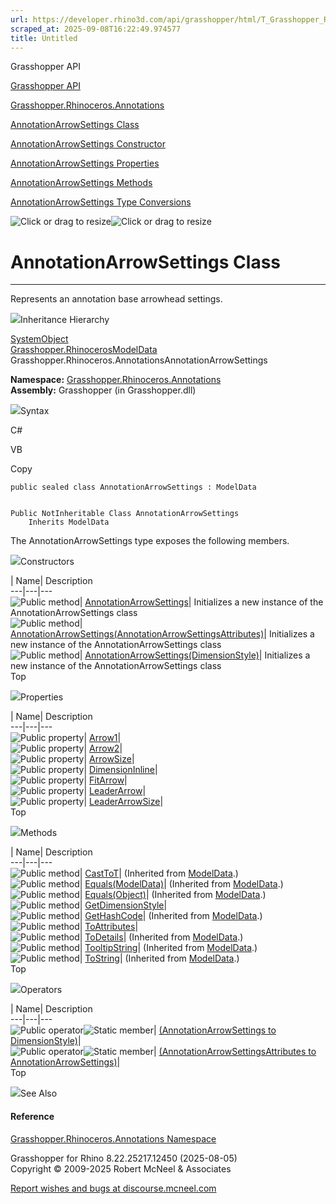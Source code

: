 ```yaml
---
url: https://developer.rhino3d.com/api/grasshopper/html/T_Grasshopper_Rhinoceros_Annotations_AnnotationArrowSettings.htm
scraped_at: 2025-09-08T16:22:49.974577
title: Untitled
---
```


Grasshopper API

[Grasshopper API](../html/723c01da-9986-4db2-8f53-6f3a7494df75.htm
"Grasshopper API")

[Grasshopper.Rhinoceros.Annotations](../html/N_Grasshopper_Rhinoceros_Annotations.htm
"Grasshopper.Rhinoceros.Annotations")

[AnnotationArrowSettings
Class](../html/T_Grasshopper_Rhinoceros_Annotations_AnnotationArrowSettings.htm
"AnnotationArrowSettings Class")

[AnnotationArrowSettings Constructor
](../html/Overload_Grasshopper_Rhinoceros_Annotations_AnnotationArrowSettings__ctor.htm
"AnnotationArrowSettings Constructor ")

[AnnotationArrowSettings
Properties](../html/Properties_T_Grasshopper_Rhinoceros_Annotations_AnnotationArrowSettings.htm
"AnnotationArrowSettings Properties")

[AnnotationArrowSettings
Methods](../html/Methods_T_Grasshopper_Rhinoceros_Annotations_AnnotationArrowSettings.htm
"AnnotationArrowSettings Methods")

[AnnotationArrowSettings Type
Conversions](../html/Operators_T_Grasshopper_Rhinoceros_Annotations_AnnotationArrowSettings.htm
"AnnotationArrowSettings Type Conversions")

![Click or drag to resize](../icons/TocOpen.gif)![Click or drag to
resize](../icons/TocClose.gif)

# AnnotationArrowSettings Class  
  
---  
  
Represents an annotation base arrowhead settings.

![](../icons/SectionExpanded.png)Inheritance Hierarchy

[SystemObject](https://docs.microsoft.com/dotnet/api/system.object)  
[Grasshopper.RhinocerosModelData](T_Grasshopper_Rhinoceros_ModelData.htm)  
Grasshopper.Rhinoceros.AnnotationsAnnotationArrowSettings  

**Namespace:**
[Grasshopper.Rhinoceros.Annotations](N_Grasshopper_Rhinoceros_Annotations.htm)  
**Assembly:** Grasshopper (in Grasshopper.dll)

![](../icons/SectionExpanded.png)Syntax

C#

VB

Copy

    
    
    public sealed class AnnotationArrowSettings : ModelData
    
    
    Public NotInheritable Class AnnotationArrowSettings
    	Inherits ModelData

The AnnotationArrowSettings type exposes the following members.

![](../icons/SectionExpanded.png)Constructors

| Name| Description  
---|---|---  
![Public method](../icons/pubmethod.gif)|
[AnnotationArrowSettings](M_Grasshopper_Rhinoceros_Annotations_AnnotationArrowSettings__ctor.htm)|
Initializes a new instance of the AnnotationArrowSettings class  
![Public method](../icons/pubmethod.gif)|
[AnnotationArrowSettings(AnnotationArrowSettingsAttributes)](M_Grasshopper_Rhinoceros_Annotations_AnnotationArrowSettings__ctor_1.htm)|
Initializes a new instance of the AnnotationArrowSettings class  
![Public method](../icons/pubmethod.gif)|
[AnnotationArrowSettings(DimensionStyle)](M_Grasshopper_Rhinoceros_Annotations_AnnotationArrowSettings__ctor_2.htm)|
Initializes a new instance of the AnnotationArrowSettings class  
Top

![](../icons/SectionExpanded.png)Properties

| Name| Description  
---|---|---  
![Public property](../icons/pubproperty.gif)|
[Arrow1](P_Grasshopper_Rhinoceros_Annotations_AnnotationArrowSettings_Arrow1.htm)|  
![Public property](../icons/pubproperty.gif)|
[Arrow2](P_Grasshopper_Rhinoceros_Annotations_AnnotationArrowSettings_Arrow2.htm)|  
![Public property](../icons/pubproperty.gif)|
[ArrowSize](P_Grasshopper_Rhinoceros_Annotations_AnnotationArrowSettings_ArrowSize.htm)|  
![Public property](../icons/pubproperty.gif)|
[DimensionInline](P_Grasshopper_Rhinoceros_Annotations_AnnotationArrowSettings_DimensionInline.htm)|  
![Public property](../icons/pubproperty.gif)|
[FitArrow](P_Grasshopper_Rhinoceros_Annotations_AnnotationArrowSettings_FitArrow.htm)|  
![Public property](../icons/pubproperty.gif)|
[LeaderArrow](P_Grasshopper_Rhinoceros_Annotations_AnnotationArrowSettings_LeaderArrow.htm)|  
![Public property](../icons/pubproperty.gif)|
[LeaderArrowSize](P_Grasshopper_Rhinoceros_Annotations_AnnotationArrowSettings_LeaderArrowSize.htm)|  
Top

![](../icons/SectionExpanded.png)Methods

| Name| Description  
---|---|---  
![Public method](../icons/pubmethod.gif)|
[CastToT](M_Grasshopper_Rhinoceros_ModelData_CastTo__1.htm)|  (Inherited from
[ModelData](T_Grasshopper_Rhinoceros_ModelData.htm).)  
![Public method](../icons/pubmethod.gif)|
[Equals(ModelData)](M_Grasshopper_Rhinoceros_ModelData_Equals.htm)|
(Inherited from [ModelData](T_Grasshopper_Rhinoceros_ModelData.htm).)  
![Public method](../icons/pubmethod.gif)|
[Equals(Object)](M_Grasshopper_Rhinoceros_ModelData_Equals_1.htm)|  (Inherited
from [ModelData](T_Grasshopper_Rhinoceros_ModelData.htm).)  
![Public method](../icons/pubmethod.gif)|
[GetDimensionStyle](M_Grasshopper_Rhinoceros_Annotations_AnnotationArrowSettings_GetDimensionStyle.htm)|  
![Public method](../icons/pubmethod.gif)|
[GetHashCode](M_Grasshopper_Rhinoceros_ModelData_GetHashCode.htm)|  (Inherited
from [ModelData](T_Grasshopper_Rhinoceros_ModelData.htm).)  
![Public method](../icons/pubmethod.gif)|
[ToAttributes](M_Grasshopper_Rhinoceros_Annotations_AnnotationArrowSettings_ToAttributes.htm)|  
![Public method](../icons/pubmethod.gif)|
[ToDetails](M_Grasshopper_Rhinoceros_ModelData_ToDetails.htm)|  (Inherited
from [ModelData](T_Grasshopper_Rhinoceros_ModelData.htm).)  
![Public method](../icons/pubmethod.gif)|
[TooltipString](M_Grasshopper_Rhinoceros_ModelData_TooltipString.htm)|
(Inherited from [ModelData](T_Grasshopper_Rhinoceros_ModelData.htm).)  
![Public method](../icons/pubmethod.gif)|
[ToString](M_Grasshopper_Rhinoceros_ModelData_ToString.htm)|  (Inherited from
[ModelData](T_Grasshopper_Rhinoceros_ModelData.htm).)  
Top

![](../icons/SectionExpanded.png)Operators

| Name| Description  
---|---|---  
![Public operator](../icons/puboperator.gif)![Static
member](../icons/static.gif)| [(AnnotationArrowSettings to
DimensionStyle)](M_Grasshopper_Rhinoceros_Annotations_AnnotationArrowSettings_op_Explicit.htm)|  
![Public operator](../icons/puboperator.gif)![Static
member](../icons/static.gif)| [(AnnotationArrowSettingsAttributes to
AnnotationArrowSettings)](M_Grasshopper_Rhinoceros_Annotations_AnnotationArrowSettings_op_Implicit.htm)|  
Top

![](../icons/SectionExpanded.png)See Also

#### Reference

[Grasshopper.Rhinoceros.Annotations
Namespace](N_Grasshopper_Rhinoceros_Annotations.htm)

Grasshopper for Rhino 8.22.25217.12450 (2025-08-05)  
Copyright © 2009-2025 Robert McNeel & Associates

[Report wishes and bugs at
discourse.mcneel.com](https://discourse.mcneel.com/c/grasshopper)


